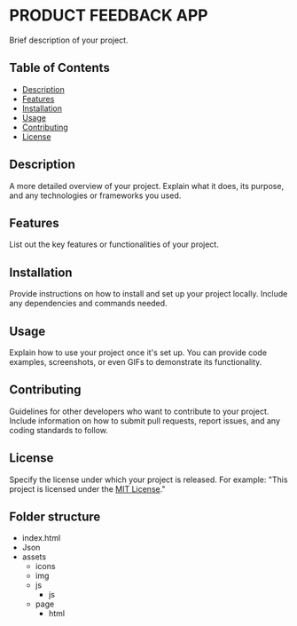 # PRODUCT FEEDBACK APP



Brief description of your project.

## Table of Contents

- [Description](#description)
- [Features](#features)
- [Installation](#installation)
- [Usage](#usage)
- [Contributing](#contributing)
- [License](#license)

## Description

A more detailed overview of your project. Explain what it does, its purpose, and any technologies or frameworks you used.

## Features

List out the key features or functionalities of your project.

## Installation

Provide instructions on how to install and set up your project locally. Include any dependencies and commands needed.

## Usage

Explain how to use your project once it's set up. You can provide code examples, screenshots, or even GIFs to demonstrate its functionality.

## Contributing

Guidelines for other developers who want to contribute to your project. Include information on how to submit pull requests, report issues, and any coding standards to follow.

## License

Specify the license under which your project is released. For example: "This project is licensed under the [MIT License](link-to-license)."

## Folder structure
- index.html
- Json
- assets
    - icons
    - img
    - js
        - js
    - page
        - html
      